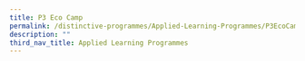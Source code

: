 ```yaml
---
title: P3 Eco Camp
permalink: /distinctive-programmes/Applied-Learning-Programmes/P3EcoCamp/
description: ""
third_nav_title: Applied Learning Programmes
---
```

